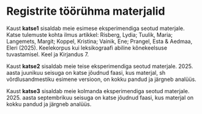 # Registrite töörühma materjalid

Kaust **katse1** sisaldab meie esimese eksperimendiga seotud materjale. Katse tulemuste kohta ilmus artikkel: Risberg, Lydia; Tuulik, Maria; Langemets, Margit; Koppel, Kristina; Vainik, Ene; Prangel, Esta & Aedmaa, Eleri (2025). Keelekorpus kui leksikograafi abiline kõnekeelsuse tuvastamisel. Keel ja Kirjandus 7.

Kaust **katse2** sisaldab meie teise eksperimendiga seotud materjale. 2025. aasta juunikuu seisuga on katse jõudnud faasi, kus materjal, sh võrdlusandmestiku esimene versioon, on kokku pandud ja järgneb analüüs. 

Kaust **katse3** sisaldab meie kolmanda eksperimendiga seotud materjale. 2025. aasta septembrikuu seisuga on katse jõudnud faasi, kus materjal on kokku pandud ja järgneb analüüs.
